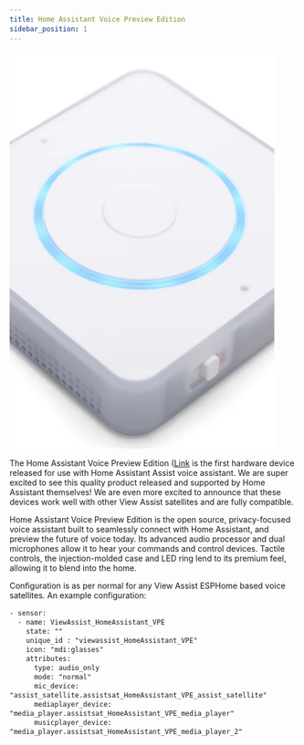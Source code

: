 ```yaml
---
title: Home Assistant Voice Preview Edition
sidebar_position: 1
---
```


![Image](./havpe.png)

The Home Assistant Voice Preview Edition ([Link](https://www.home-assistant.io/voice-pe) is the first hardware device released for use with Home Assistant Assist voice assistant.  We are super excited to see this quality product released and supported by Home Assistant themselves!  We are even more excited to announce that these devices work well with other View Assist satellites and are fully compatible.

Home Assistant Voice Preview Edition is the open source, privacy-focused voice assistant built to seamlessly connect with Home Assistant, and preview the future of voice today. Its advanced audio processor and dual microphones allow it to hear your commands and control devices. Tactile controls, the injection-molded case and LED ring lend to its premium feel, allowing it to blend into the home. 


Configuration is as per normal for any View Assist ESPHome based voice satellites.  An example configuration:

```
- sensor:
  - name: ViewAssist_HomeAssistant_VPE
    state: ""
    unique_id : "viewassist_HomeAssistant_VPE"
    icon: "mdi:glasses"    
    attributes:
      type: audio_only
      mode: "normal"
      mic_device: "assist_satellite.assistsat_HomeAssistant_VPE_assist_satellite"
      mediaplayer_device: "media_player.assistsat_HomeAssistant_VPE_media_player"
      musicplayer_device: "media_player.assistsat_HomeAssistant_VPE_media_player_2"
```